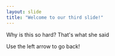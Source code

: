 ```yaml
---
layout: slide
title: "Welcome to our third slide!"
---
```

Why is this so hard?
That's what she said

Use the left arrow to go back!
